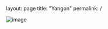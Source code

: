 layout: page
title: "Yangon"
permalink: /



![image]({{site.url}}/assets/img/___EuaOQndVEAYukjO.jpeg)

